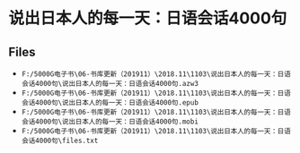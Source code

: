 # 说出日本人的每一天：日语会话4000句

## Files

- `F:/5000G电子书\06-书库更新（201911）\2018.11\1103\说出日本人的每一天：日语会话4000句\说出日本人的每一天：日语会话4000句.azw3`
- `F:/5000G电子书\06-书库更新（201911）\2018.11\1103\说出日本人的每一天：日语会话4000句\说出日本人的每一天：日语会话4000句.epub`
- `F:/5000G电子书\06-书库更新（201911）\2018.11\1103\说出日本人的每一天：日语会话4000句\说出日本人的每一天：日语会话4000句.mobi`
- `F:/5000G电子书\06-书库更新（201911）\2018.11\1103\说出日本人的每一天：日语会话4000句\files.txt`
